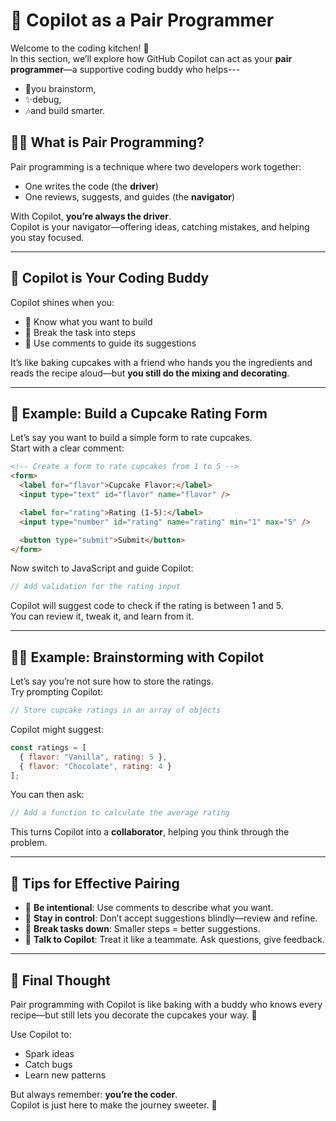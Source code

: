 # 🤝 Copilot as a Pair Programmer

Welcome to the coding kitchen! 🍳  
In this section, we’ll explore how GitHub Copilot can act as your **pair programmer**—a supportive coding buddy who helps---
- 🎈you brainstorm, 
- ✨debug, 
- 🎶and build smarter.

## 🐍💞 What is Pair Programming?

Pair programming is a technique where two developers work together:

- One writes the code (the **driver**)
- One reviews, suggests, and guides (the **navigator**)

With Copilot, **you’re always the driver**.  
Copilot is your navigator—offering ideas, catching mistakes, and helping you stay focused.

---

## 💞 Copilot is Your Coding Buddy

Copilot shines when you:
- 🎉 Know what you want to build
- 🎀 Break the task into steps
- 🌟 Use comments to guide its suggestions

It’s like baking cupcakes with a friend who hands you the ingredients and reads the recipe aloud—but **you still do the mixing and decorating**.

---

## 🍬 Example: Build a Cupcake Rating Form

Let’s say you want to build a simple form to rate cupcakes.  
Start with a clear comment:

```html
<!-- Create a form to rate cupcakes from 1 to 5 -->
<form>
  <label for="flavor">Cupcake Flavor:</label>
  <input type="text" id="flavor" name="flavor" />

  <label for="rating">Rating (1-5):</label>
  <input type="number" id="rating" name="rating" min="1" max="5" />

  <button type="submit">Submit</button>
</form>
```

Now switch to JavaScript and guide Copilot:

```js
// Add validation for the rating input
```

Copilot will suggest code to check if the rating is between 1 and 5.  
You can review it, tweak it, and learn from it.

---

## 🌟✨ Example: Brainstorming with Copilot

Let’s say you’re not sure how to store the ratings.  
Try prompting Copilot:

```js
// Store cupcake ratings in an array of objects
```

Copilot might suggest:

```js
const ratings = [
  { flavor: "Vanilla", rating: 5 },
  { flavor: "Chocolate", rating: 4 }
];
```

You can then ask:

```js
// Add a function to calculate the average rating
```

This turns Copilot into a **collaborator**, helping you think through the problem.

---

## 🎂 Tips for Effective Pairing

- 🍰 **Be intentional**: Use comments to describe what you want.
- 🧁 **Stay in control**: Don’t accept suggestions blindly—review and refine.
- 🍩 **Break tasks down**: Smaller steps = better suggestions.
- 🍬 **Talk to Copilot**: Treat it like a teammate. Ask questions, give feedback.

---

## 💖 Final Thought

Pair programming with Copilot is like baking with a buddy who knows every recipe—but still lets you decorate the cupcakes your way. 🧁

Use Copilot to:
- Spark ideas
- Catch bugs
- Learn new patterns

But always remember: **you’re the coder**.  
Copilot is just here to make the journey sweeter. 🍬
